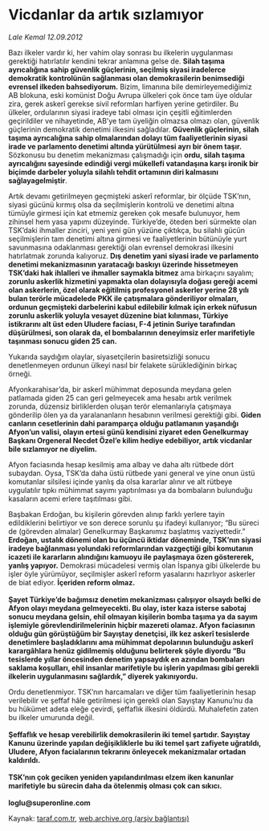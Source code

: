 # Vicdanlar da artık sızlamıyor

*Lale Kemal 12.09.2012*

<div class="yazi"><p>Bazı ilkeler vardır ki, her vahim olay sonrası bu ilkelerin uygulanması gerektiği hatırlatılır kendini tekrar anlamına gelse de. <b>Silah taşıma ayrıcalığına sahip güvenlik güçlerinin, seçilmiş siyasi iradelerce demokratik kontrolünün sağlanması olan demokrasilerin benimsediği evrensel ilkeden bahsediyorum.</b> Bizim, limanına bile demirleyemediğimiz AB blokuna, eski komünist Doğu Avrupa ülkeleri çok önce tam üye oldular zira, gerek askerî gerekse sivil reformları harfiyen yerine getirdiler. Bu ülkeler, ordularının siyasi iradeye tabi olması için çeşitli eğitimlerden geçirildiler ve nihayetinde, AB’ye tam üyeliğin olmazsa olmazı olan, güvenlik güçlerinin demokratik denetimi ilkesini sağladılar. <b>Güvenlik güçlerinin, silah taşıma ayrıcalığına sahip olmalarından dolayı tüm faaliyetlerinin siyasi irade ve parlamento denetimi altında yürütülmesi ayrı bir önem taşır.</b> Sözkonusu bu denetim mekanizması çalışmadığı için <b>ordu, silah taşıma ayrıcalığını sayesinde edindiği vergi mükellefi vatandaşına karşı ironik bir biçimde darbeler yoluyla silahlı tehdit ortamının diri kalmasını sağlayagelmiştir</b>. </p>
<p>Artık devamı getirilmeyen geçmişteki askerî reformlar, bir ölçüde TSK’nın, siyasi gücünü kırmış olsa da seçilmişlerin kontrolü ve denetimi altına tümüyle girmesi için kat etmemiz gereken çok mesafe bulunuyor, hem zihinsel hem yasa yapımı düzeyinde. Türkiye’de, öteden beri sürmekte olan TSK’daki ihmaller zinciri, yeni yeni gün yüzüne çıktıkça, bu silahlı gücün seçilmişlerin tam denetimi altına girmesi ve faaliyetlerinin bütünüyle yurt savunmasına odaklanması gerektiği olan evrensel demokrasi ilkesini hatırlatmak zorunda kalıyoruz. <b>Dış denetim yani siyasi irade ve parlamento denetimi mekanizmasının yaratacağı baskıyı üzerinde hissetmeyen TSK’daki hak ihlalleri ve ihmaller saymakla bitmez</b> ama birkaçını sayalım; <b>zorunlu askerlik hizmetini yapmakta olan dolayısıyla doğası gereği acemi olan askerlerin, özel olarak eğitilmiş profesyonel askerler yerine 28 yılı bulan terörle mücadelede PKK ile çatışmalara gönderiliyor olmaları, ordunun geçmişteki darbelerini kabul edilebilir kılmak için erkek nüfusun zorunlu askerlik yoluyla vesayet düzenine biat kılınması, Türkiye istikrarını alt üst eden Uludere faciası, F-4 jetinin Suriye tarafından düşürülmesi, son olarak da, el bombalarının deneyimsiz erler marifetiyle taşınması sonucu giden 25 can.</b> </p>
<p>Yukarıda saydığım olaylar, siyasetçilerin basiretsizliği sonucu denetlenmeyen ordunun ülkeyi nasıl bir felakete sürüklediğinin birkaç örneği. </p>
<p>Afyonkarahisar’da, bir askerî mühimmat deposunda meydana gelen patlamada giden 25 can geri gelmeyecek ama hesabı artık verilmek zorunda, düzensiz birliklerden oluşan terör elemanlarıyla çatışmaya gönderilip ölen ya da yaralananların hesabının verilmesi gerektiği gibi. <b>Giden canların cesetlerinin dahi paramparça olduğu patlamanın yaşandığı Afyon’un valisi, olayın ertesi günü kendisini ziyaret eden Genelkurmay Başkanı Orgeneral Necdet Özel’e kilim hediye edebiliyor, artık vicdanlar bile sızlamıyor ne diyelim.</b> </p>
<p>Afyon faciasında hesap kesilmiş ama albay ve daha altı rütbede dört subaydan. Oysa, TSK’da daha üstü rütbede yani general ve yine onun üstü komutanlar silsilesi içinde yanlış da olsa kararlar alınır ve alt rütbeye uygulatılır tıpkı mühimmat sayımı yaptırılması ya da bombaların bulunduğu kasaların acemi erlere taşıtılması gibi. </p>
<p>Başbakan Erdoğan, bu kişilerin görevden alınıp farklı yerlere tayin edildiklerini belirtiyor ve son derece sorunlu şu ifadeyi kullanıyor; “Bu süreci de (görevden almalar) Genelkurmay Başkanımız başlatmış vaziyettedir.” <b>Erdoğan, ustalık dönemi olan bu üçüncü iktidar döneminde, TSK’nın siyasi iradeye bağlanması yolundaki reformlarından vazgeçtiği gibi komutanın icazeti ile kararların alındığını kamuoyu ile paylaşmaya özen göstererek, yanlış yapıyor.</b> Demokrasi mücadelesi vermiş olan İspanya gibi ülkelerde bu işler öyle yürümüyor, seçilmişler askerî reform yasalarını hazırlıyor askerler de biat ediyor. <b>İçeriden reform olmaz.<br/><br/></b><b>Şayet Türkiye’de bağımsız denetim mekanizması çalışıyor olsaydı belki de Afyon olayı meydana gelmeyecekti. Bu olay, ister kaza isterse sabotaj sonucu meydana gelsin, ehil olmayan kişilerin bomba taşıma ya da sayım işlemiyle görevlendirilmelerinin hiçbir mazereti olamaz. Afyon faciasının olduğu gün görüştüğüm bir Sayıştay denetçisi, ilk kez askerî tesislerde denetimlere başladıklarını ama mühimmat depolarının bulunduğu askerî karargâhlara henüz gidilmemiş olduğunu belirterek şöyle diyordu “Bu tesislerde yıllar öncesinden denetim yapsaydık en azından bombaları saklama koşulları, ehil insanlar marifetiyle bu işlerin yapılması gibi gerekli ilkelerin uygulanmasını sağlardık,” diyerek yakınıyordu. </b></p>
<p>Ordu denetlenmiyor. TSK’nın harcamaları ve diğer tüm faaliyetlerinin hesap verilebilir ve şeffaf hâle getirilmesi için gerekli olan Sayıştay Kanunu’nu da bu hükümet adeta eleğe çevirdi, şeffaflık ilkesini öldürdü. Muhalefetin zaten bu ilkeler umurunda değil.<br/><br/><b>Şeffaflık ve hesap verebilirlik demokrasilerin iki temel şartıdır. Sayıştay Kanunu üzerinde yapılan değişikliklerle bu iki temel şart zafiyete uğratıldı, Uludere, Afyon facialarının tekrarını önleyecek mekanizmalar ortadan kaldırıldı.<br/><br/></b><b>TSK’nın çok geciken yeniden yapılandırılması elzem iken kanunlar marifetiyle bu sürecin daha da ötelenmiş olması çok can sıkıcı.<br/><br/></b><b>loglu@superonline.com</b></p>
</div>

Kaynak: [taraf.com.tr](http://www.taraf.com.tr/lale-kemal/makale-vicdanlar-da-artik-sizlamiyor.htm), [web.archive.org (arşiv bağlantısı)](http://web.archive.org/web/20130818031723/http://www.taraf.com.tr/lale-kemal/makale-vicdanlar-da-artik-sizlamiyor.htm)
